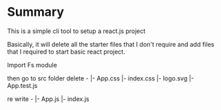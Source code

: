 # Summary

This is a simple cli tool to setup a react.js project

Basically, it will delete all the starter files that I don't require and add files
that I required to start basic react project.


Import Fs module

then go to src folder
delete -
  |- App.css
  |- index.css
  |- logo.svg
  |- App.test.js

re write -
  |- App.js
  |- index.js
